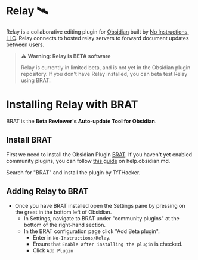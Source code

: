 # Relay 🛰️

Relay is a collaborative editing plugin for [Obsidian](https://obsidian.md) built by [No Instructions, LLC](https://noinstructions.ai).
Relay connects to hosted relay servers to forward document updates between users.

> :warning: **Warning: Relay is BETA software**
>
> Relay is currently in limited beta, and is not yet in the Obsidian plugin repository.
> If you don't have Relay installed, you can beta test Relay using BRAT.

# Installing Relay with BRAT
BRAT is the **Beta Reviewer's Auto-update Tool for Obsidian**.

## Install BRAT
First we need to install the Obsidian Plugin [BRAT](https://github.com/TfTHacker/obsidian42-brat).
If you haven't yet enabled community plugins, you can follow [this guide](https://help.obsidian.md/Extending+Obsidian/Community+plugins) on help.obsidian.md.

Search for "BRAT" and install the plugin by TfTHacker.

## Adding Relay to BRAT
- Once you have BRAT installed open the Settings pane by pressing on the great in the bottom left of Obsidian.
  - In Settings, navigate to BRAT under "community plugins" at the bottom of the right-hand section.
  - In the BRAT configuration page click "Add Beta plugin".
    - Enter in `No-Instructions/Relay`.
    - Ensure that `Enable after installing the plugin` is checked.
    - Click `Add Plugin`
